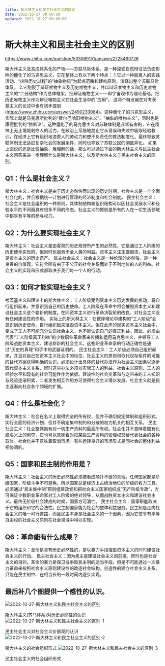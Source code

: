 ```yaml
---
title: 斯大林主义和民主社会主义的区别
date: 2022-10-27 00:00:00
updated: 2022-10-27 00:00:00
---
```


# 斯大林主义和民主社会主义的区别

https://www.zhihu.com/question/533069151/answer/2725460726

斯大林主义及其成体系化的产物——苏联马哲体系，是一种深受自然辩证法负面影响的僵化了的马克思主义，它在整体上有以下两个特点：
1.它以一种脱离人的实践活动、“排除历史过程”的“抽象物质”为起点范畴和建构原则，演绎出整个苏联马哲体系。
2.它割裂了辩证唯物主义及历史唯物主义，并以辩证唯物主义和历史唯物主义的“二分结构”作为总体框架，把辩证唯物主义——即宇宙观作为理论基础，把历史唯物主义作为辩证唯物主义在社会生活中的“应用”。
这两个特点我在对考茨基主义的论述中也有初步提到(https://www.zhihu.com/answer/2490233084)。这种僵化了的马克思主义，实际上就是马克思所批判的“费尔巴哈旧唯物主义”、“抽象的唯物主义”，同时也是康德批判的“独断论”。这种僵化了的马克思主义对苏联体制是非常有害的，它在精神上无止境地剥夺人的活力，在政治上系统地禁止它从错误和失败中吸取经验教训，在经济上它有组织地浪费人的劳动力和使不负责任的做法制度化，最终导致苏联体制无法适应复杂社会的发展条件，同时也导致了苏联公民的彻底异化。
如果上面说的还是比较抽象、难理解的话，那么可以通过下面的斯大林主义与民主社会主义问答来进一步理解什么是斯大林主义，以及斯大林主义与民主社会主义的区别。
## Q1：什么是社会主义？
斯大林主义：社会主义是由于历史必然性而出现的历史时期。社会主义是一个全面社会化的，并且根据统一计划进行管理的经济制度和社会制度。
民主社会主义：社会主义是社会组织的一种原则，其体制结构和组织结构可以因社会发展水平和经验水平的不同而具有很多不同的形态。社会主义的原则是所有的人在一切生活领域中都享有平等的参与权力。
## Q2：为什么要实现社会主义？
斯大林主义：社会主义是由客观的历史规律所产生的必然性，它是通过工人阶级的历史使命实现的，但同时也服务于全人类的利益。资本主义注定要崩溃，社会主义是资本主义的历史遗产。
民主社会主义：社会主义是一种伦理的必然性，是一种良善的价值观，它符合所有由于不公正的社会关系而处于不利地位的人的利益。社会主义的实现和形式都取决于我们每一个人的行动。
## Q3：如何才能实现社会主义？
考茨基主义和理论上的斯大林主义：工人阶级受到资本主义历史发展的推动，将自行组织起来，并意识到自己的历史使命。工人阶级在革命中将会摧毁资本主义和建设社会主义这个崭新的制度。在同资本主义进行革命决裂前的改良，对社会主义没有任何建设性的作用。
实际上的斯大林主义：在彼岸理论中建构的“工人阶级”会意识到历史使命、自行组织起来摧毁资本主义。但在此岸的现实资本主义社会中，变成了工人不可能充分认识社会主义，也不能认识自己的真正利益。因此，必须由代表“工人阶级真正利益”的少数职业革命家来传播和运用马克思主义，并领导工人阶级战胜资本主义、建设崭新的社会主义。这些职业革命家的行动正确性是通过“历史的真理”和手中的武器证明的。
民主社会主义：工人阶级必须自己组织起来，并且对自己在资本主义社会中的地位、社会主义的原则和取代现存条件的可能的替代方案获得明确的认识。必须设计出具体的替代办法作为社会主义因素以逐步取代资本主义关系，同时这些办法必须以实际工人的利益、社会主义原则、工人的经验水平和现有的社会可能性作为依据。建设性的社会变革和与之带来的工人知识与经验逐渐积累，二者发生相互作用方可使得社会主义得以发展。社会主义就是民主逐渐向社会各个领域的扩展。
## Q4：什么是社会化？
斯大林主义：社会在名义上取得完全的所有权，但并不确切规定体制和组织形式。实行全面的经济计划，但并不确定集中制的和分散的权力机关的相互关系。
民主社会主义：社会整体拥有对一切生产资料的最高所有权。社会化并不意味着国有化或名义上的剥夺，它也可以意味着对把某些生产资料的管理权交给代表社会的各种载体。社会化并不意味着取消市场。有些运转良好的市场形式是同社会的整体利益相协调的。
## Q5：国家和民主制的作用是？
斯大林主义：社会主义的历史必然性必须被看成颠扑不破的真理，任何国家都是阶级国家，阶级斗争不可避免。所以国家总是经济上占统治地位的阶级的权力工具。必须通过“民主集中制”原则组建政党和把社会主义国家组织成“无产阶级专政”，方可保证少数职业革命家对工人阶级的绝对领导，从而战胜资本主义和建设社会主义。最终无阶级社会建成的时候，国家方可消亡。
民主社会主义：国家职能取决于它的组织和它的合法性。民主制国家能为社会的整体利益服务。民主制是走向社会主义的唯一可行道路，而且民主本身是社会主义的一个因素，因为它使享有平等自由权的社会主义原则在社会领域中得以实现。
## Q6：革命能有什么成果？
斯大林主义：革命是具有历史必然性的，是以暴力手段摧毁资本主义的同时建设社会主义的行动。
民主社会主义：因为民主是建设社会主义的前提，同时也是社会主义的目的。革命的暴力是保卫或争取民主制的适当手段。但是不可能通过一次暴力革命来按照社会主义原则建设性的改造社会结构。创造性的建立社会主义关系，只能在民主制中、在相当长的一段时间内逐步实现。
## 最后补几个图提供一个感性的认识。

![2022-10-27-斯大林主义和民主社会主义的区别](assets/2022-10-27-斯大林主义和民主社会主义的区别.jpeg)

斯大林主义(苏马体系)对历史必然性的认识
![2022-10-27-斯大林主义和民主社会主义的区别-1](assets/2022-10-27-斯大林主义和民主社会主义的区别-1.jpeg)

民主社会主义对社会主义价值观的认识
![2022-10-27-斯大林主义和民主社会主义的区别-2](assets/2022-10-27-斯大林主义和民主社会主义的区别-2.jpeg)

斯大林主义的社会组织形式
![2022-10-27-斯大林主义和民主社会主义的区别-3](assets/2022-10-27-斯大林主义和民主社会主义的区别-3.jpeg)

民主社会主义的社会组织形式

